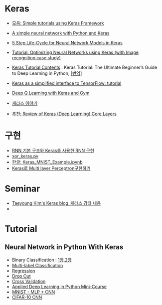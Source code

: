 # Keras
* [모음: Simple tutorials using Keras Framework](https://github.com/tgjeon/Keras-Tutorials)

* [A simple neural network with Python and Keras](http://www.pyimagesearch.com/2016/09/26/a-simple-neural-network-with-python-and-keras/)
* [5 Step Life-Cycle for Neural Network Models in Keras](http://machinelearningmastery.com/5-step-life-cycle-neural-network-models-keras/)
* [Tutorial: Optimizing Neural Networks using Keras (with Image recognition case study)](https://www.analyticsvidhya.com/blog/2016/10/tutorial-optimizing-neural-networks-using-keras-with-image-recognition-case-study/)
* [Keras Tutorial Contents](https://elitedatascience.com/keras-tutorial-deep-learning-in-python?utm_source=mybridge&utm_medium=email&utm_campaign=read_more) : Keras Tutorial: The Ultimate Beginner’s Guide to Deep Learning in Python, [[번역]](https://byeongkijeong.github.io/Keras-cnn-tutorial/)
* [Keras as a simplified interface to TensorFlow: tutorial](https://blog.keras.io/keras-as-a-simplified-interface-to-tensorflow-tutorial.html)
* [Deep Q Learning with Keras and Gym](https://keon.io/rl/deep-q-learning-with-keras-and-gym/)
* [케라스 이야기](https://tykimos.github.io/Keras/2017/01/27/Keras_Talk/)

* [추천: Review of Keras (Deep Learning) Core Layers](https://www.picnet.com.au/blogs/guido/post/2016/05/16/review-of-keras-deep-learning-core-layers/)

# 구현
* [RNN 기본 구조와 Keras를 사용한 RNN 구현](https://www.datascienceschool.net/view-notebook/1d93b9dc6c624fbaa6af2ce9290e2479/)
* [xor_keras.py](https://gist.github.com/cburgdorf/e2fb46e5ad61ed7b9a29029c5cc30134)
* [한글: Keras_MNIST_Example.ipynb](https://github.com/dolpang2/Keras-Examples/blob/master/Keras_MNIST_Example.ipynb)
* [Keras로 Multi layer Perceptron구현하기](http://iostream.tistory.com/111)

# Seminar
* [Taeyoung Kim's Keras blog_케라스 강좌 내용](https://tykimos.github.io/Keras/2017/01/27/Keras_Lecture_Contents/)
*

# Tutorial
## Neural Network in Python With Keras
* Binary Classification : [1장](http://machinelearningmastery.com/tutorial-first-neural-network-python-keras/),[2장](http://machinelearningmastery.com/binary-classification-tutorial-with-the-keras-deep-learning-library/)
* [Multi-label Classification](http://machinelearningmastery.com/multi-class-classification-tutorial-keras-deep-learning-library/)
* [Regression](http://machinelearningmastery.com/regression-tutorial-keras-deep-learning-library-python/)
* [Drop Out](http://machinelearningmastery.com/dropout-regularization-deep-learning-models-keras/)
* [Cross Validation](http://machinelearningmastery.com/evaluate-performance-deep-learning-models-keras/)
* [Applied Deep Learning in Python Mini-Course](http://machinelearningmastery.com/applied-deep-learning-in-python-mini-course/)
* [MNIST - MLP + CNN](http://machinelearningmastery.com/handwritten-digit-recognition-using-convolutional-neural-networks-python-keras/)
* [CIFAR-10 CNN](http://machinelearningmastery.com/object-recognition-convolutional-neural-networks-keras-deep-learning-library/)
